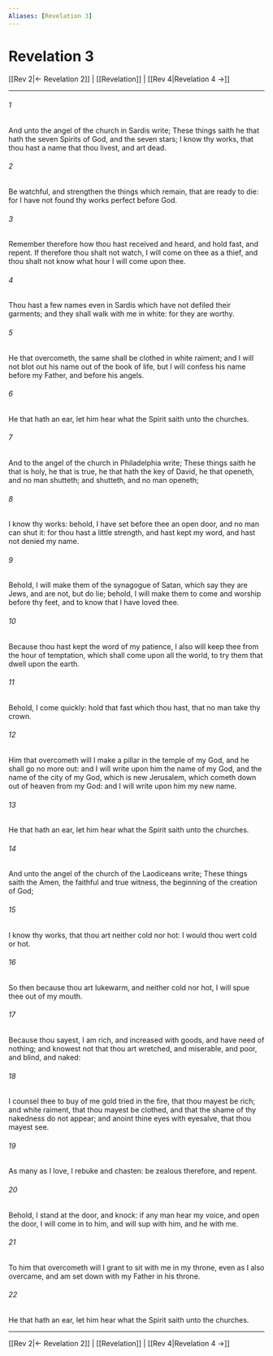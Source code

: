 ```yaml
---
Aliases: [Revelation 3]
---
```

# Revelation 3

[[Rev 2|← Revelation 2]] | [[Revelation]] | [[Rev 4|Revelation 4 →]]
***



###### 1 
And unto the angel of the church in Sardis write; These things saith he that hath the seven Spirits of God, and the seven stars; I know thy works, that thou hast a name that thou livest, and art dead. 

###### 2 
Be watchful, and strengthen the things which remain, that are ready to die: for I have not found thy works perfect before God. 

###### 3 
Remember therefore how thou hast received and heard, and hold fast, and repent. If therefore thou shalt not watch, I will come on thee as a thief, and thou shalt not know what hour I will come upon thee. 

###### 4 
Thou hast a few names even in Sardis which have not defiled their garments; and they shall walk with me in white: for they are worthy. 

###### 5 
He that overcometh, the same shall be clothed in white raiment; and I will not blot out his name out of the book of life, but I will confess his name before my Father, and before his angels. 

###### 6 
He that hath an ear, let him hear what the Spirit saith unto the churches. 

###### 7 
And to the angel of the church in Philadelphia write; These things saith he that is holy, he that is true, he that hath the key of David, he that openeth, and no man shutteth; and shutteth, and no man openeth; 

###### 8 
I know thy works: behold, I have set before thee an open door, and no man can shut it: for thou hast a little strength, and hast kept my word, and hast not denied my name. 

###### 9 
Behold, I will make them of the synagogue of Satan, which say they are Jews, and are not, but do lie; behold, I will make them to come and worship before thy feet, and to know that I have loved thee. 

###### 10 
Because thou hast kept the word of my patience, I also will keep thee from the hour of temptation, which shall come upon all the world, to try them that dwell upon the earth. 

###### 11 
Behold, I come quickly: hold that fast which thou hast, that no man take thy crown. 

###### 12 
Him that overcometh will I make a pillar in the temple of my God, and he shall go no more out: and I will write upon him the name of my God, and the name of the city of my God, which is new Jerusalem, which cometh down out of heaven from my God: and I will write upon him my new name. 

###### 13 
He that hath an ear, let him hear what the Spirit saith unto the churches. 

###### 14 
And unto the angel of the church of the Laodiceans write; These things saith the Amen, the faithful and true witness, the beginning of the creation of God; 

###### 15 
I know thy works, that thou art neither cold nor hot: I would thou wert cold or hot. 

###### 16 
So then because thou art lukewarm, and neither cold nor hot, I will spue thee out of my mouth. 

###### 17 
Because thou sayest, I am rich, and increased with goods, and have need of nothing; and knowest not that thou art wretched, and miserable, and poor, and blind, and naked: 

###### 18 
I counsel thee to buy of me gold tried in the fire, that thou mayest be rich; and white raiment, that thou mayest be clothed, and that the shame of thy nakedness do not appear; and anoint thine eyes with eyesalve, that thou mayest see. 

###### 19 
As many as I love, I rebuke and chasten: be zealous therefore, and repent. 

###### 20 
Behold, I stand at the door, and knock: if any man hear my voice, and open the door, I will come in to him, and will sup with him, and he with me. 

###### 21 
To him that overcometh will I grant to sit with me in my throne, even as I also overcame, and am set down with my Father in his throne. 

###### 22 
He that hath an ear, let him hear what the Spirit saith unto the churches.

***
[[Rev 2|← Revelation 2]] | [[Revelation]] | [[Rev 4|Revelation 4 →]]
